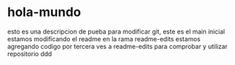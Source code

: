 # hola-mundo
esto es una descripcion de pueba para modificar git, este es el main inicial
estamos modificando el readme en la rama readme-edits
estamos agregando codigo por tercera ves a readme-edits para comprobar y utilizar repositorio
ddd
